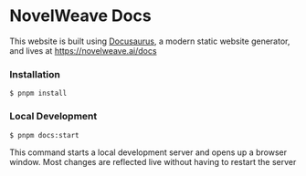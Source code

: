 # NovelWeave Docs

This website is built using [Docusaurus](https://docusaurus.io/), a modern static website generator, and lives at https://novelweave.ai/docs

### Installation

```
$ pnpm install
```

### Local Development

```
$ pnpm docs:start
```

This command starts a local development server and opens up a browser window. Most changes are reflected live without having to restart the server
